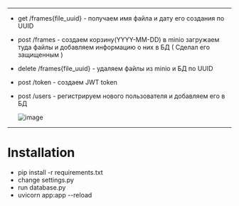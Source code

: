 
---
  - get /frames{file_uuid} - получаем имя файла и дату его создания по UUID
  - post /frames - создаем корзину(YYYY-MM-DD) в minio загружаем туда файлы и добавляем информацию о них в БД ( Сделал его защищенным )
  - delete /frames{file_uuid} - удаляем файлы из minio и БД по UUID
  - post /token - создаем JWT token
  - post /users - регистрируем нового пользователя и добавляем его в БД
  
  
  
  

      ![image](https://user-images.githubusercontent.com/65870349/176893442-ee46bb78-d7ad-428b-a036-3283cfc930ee.png)






---

# Installation
- pip install -r requirements.txt
- change settings.py
- run database.py
- uvicorn app:app --reload
 
